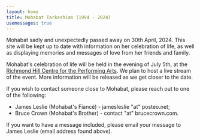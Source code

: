 ```yaml
---
layout: home
title: Mohabat Tarkeshian (1994 - 2024)
usemessages: true
---
```


Mohabat sadly and unexpectedly passed away on 30th April, 2024. This site will be kept up to date with information on her celebration of life, as well as displaying memories and messages of love from her friends and family. 

Mohabat's celebration of life will be held in the evening of July 5th, at the [Richmond Hill Centre for the Performing Arts](https://www.rhcentre.ca/). We plan to host a live stream of the event. More information will be released as we get closer to the date.

If you wish to contact someone close to Mohabat, please reach out to one of the following:

  * James Leslie (Mohabat's Fiancé) - jamesleslie "at" posteo.net;
  * Bruce Crown (Mohabat's Brother) - contact "at" brucecrown.com.

<div id="messages"></div>
<script src="/assets/js/messages.js"></script>

If you want to have a message included, please email your message to James Leslie (email address found above).